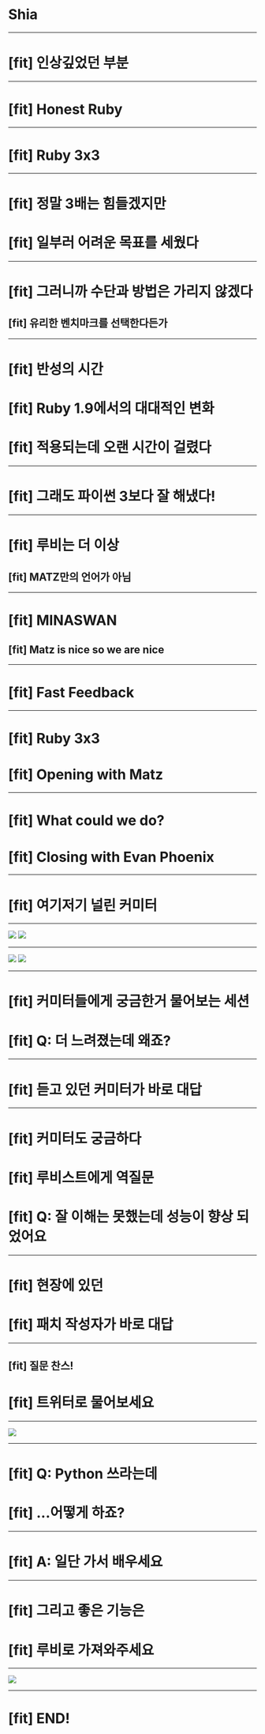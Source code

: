 # Shia

---

# [fit] 인상깊었던 부분

---

# [fit] Honest Ruby

---

# [fit] Ruby 3x3

---

# [fit] 정말 3배는 힘들겠지만
# [fit] 일부러 어려운 목표를 세웠다

---

# [fit] 그러니까 수단과 방법은 가리지 않겠다
## [fit] 유리한 벤치마크를 선택한다든가

---

# [fit] 반성의 시간
# [fit] Ruby 1.9에서의 대대적인 변화
# [fit] 적용되는데 오랜 시간이 걸렸다

---

# [fit] 그래도 파이썬 3보다 잘 해냈다!

---

# [fit] 루비는 더 이상
## [fit] MATZ만의 언어가 아님

---

# [fit] MINASWAN
## [fit] Matz is nice so we are nice

---

# [fit] Fast Feedback

---

# [fit] Ruby 3x3
# [fit] Opening with Matz

---

# [fit] What could we do?
# [fit] Closing with Evan Phoenix

---

# [fit] 여기저기 널린 커미터

---

![](images/commiter.JPG)
![](images/speaker.JPG)

---

![](images/staff.JPG)
![](images/rubyist.JPG)

---

# [fit] 커미터들에게 궁금한거 물어보는 세션
# [fit] Q: 더 느려졌는데 왜죠?

---

# [fit] 듣고 있던 커미터가 바로 대답

---

# [fit] 커미터도 궁금하다
# [fit] 루비스트에게 역질문
# [fit] Q: 잘 이해는 못했는데 성능이 향상 되었어요

---

# [fit] 현장에 있던
# [fit] 패치 작성자가 바로 대답

---

## [fit] 질문 찬스!
# [fit] 트위터로 물어보세요

---

![](images/ama.png)

---

# [fit] Q: Python 쓰라는데
# [fit] ...어떻게 하죠?

---

# [fit] A: 일단 가서 배우세요

---

# [fit] 그리고 좋은 기능은
# [fit] 루비로 가져와주세요

---

![](images/question_commiter.JPG)

---

# [fit] END!
